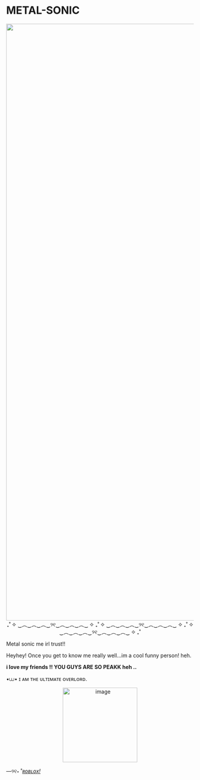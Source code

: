 # METAL-SONIC
<p align=center>
 <img scr=https://github.com/real-sonic/METAL-SONIC/blob/main/Untitled_Artwork.png?raw=true<img width="2100" height="1600" alt="image" src="https://github.com/user-attachments/assets/db2bcc94-0acd-4afe-ac12-76a0da26a671" /p>
₊˚ ✧ ‿︵‿︵‿︵‿୨୧‿︵‿︵‿︵‿ ✧ ₊˚ ✧ ‿︵‿︵‿︵‿୨୧‿︵‿︵‿︵‿ ✧ ₊˚ ✧ ‿︵‿︵‿︵‿୨୧‿︵‿︵‿︵‿ ✧ ₊˚

Metal sonic me irl trust!!

Heyhey!
Once you get to know me really well...im a cool funny person! heh.

  **i love my friends !! YOU GUYS ARE SO PEAKK heh ..**
  
•⩊•  ɪ ᴀᴍ ᴛʜᴇ ᴜʟᴛɪᴍᴀᴛᴇ ᴏᴠᴇʀʟᴏʀᴅ.

<p align=center>
  <img scr=https://github.com/real-sonic/hi/blob/main/IMG_5199.png?raw=true<img width="200" height="200" alt="image" src="https://github.com/user-attachments/assets/9cda0a96-1b2b-4457-9eb0-91fa128c7a63" /p>

―୨୧⋆ ˚[*ʀᴏʙʟᴏx!*](https://www.roblox.com/share?code=f8ab67106b23f34982826f3b450deacc&type=Profile&source=ProfileShare&stamp=1758287294396)
